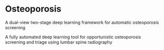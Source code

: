# Osteoporosis
A dual-view two-stage deep learning framework for automatic osteoporosis screening

A fully automated deep learning tool for opportunistic osteoporosis screening and triage using lumbar spine radiography
